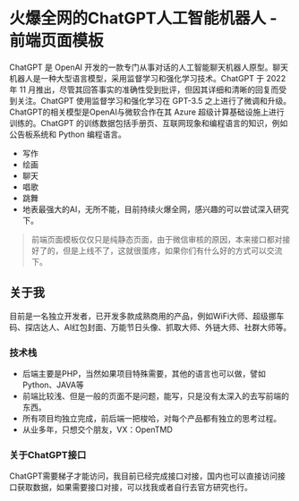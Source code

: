 火爆全网的ChatGPT人工智能机器人 - 前端页面模板
===============
ChatGPT 是 OpenAI 开发的一款专门从事对话的人工智能聊天机器人原型。聊天机器人是一种大型语言模型，采用监督学习和强化学习技术。ChatGPT 于 2022 年 11 月推出，尽管其回答事实的准确性受到批评，但因其详细和清晰的回复而受到关注。ChatGPT 使用监督学习和强化学习在 GPT-3.5 之上进行了微调和升级。ChatGPT的相关模型是OpenAI与微软合作在其 Azure 超级计算基础设施上进行训练的。ChatGPT 的训练数据包括手册页、互联网现象和编程语言的知识，例如公告板系统和 Python 编程语言。

+ 写作
+ 绘画
+ 聊天
+ 唱歌
+ 跳舞
+ 地表最强大的AI，无所不能，目前持续火爆全网，感兴趣的可以尝试深入研究下。

> 前端页面模板仅仅只是纯静态页面，由于微信审核的原因，本来接口都对接好了的，但是上线不了，这就很蛋疼，如果你们有什么好的方式可以交流下。

## 关于我

目前是一名独立开发者，已开发多款成熟商用的产品，例如WiFi大师、超级挪车码、探店达人、AI红包封面、万能节日头像、抓取大师、外链大师、社群大师等。

### 技术栈

* 后端主要是PHP，当然如果项目特殊需要，其他的语言也可以做，譬如Python、JAVA等
* 前端比较浅、但是一般的页面不是问题，能写，只是没有太深入的去写前端的东西。
* 所有项目均独立完成，前后端一把梭哈，对每个产品都有独立的思考过程。
* 从业多年，只想交个朋友，VX：OpenTMD

### 关于ChatGPT接口

ChatGPT需要梯子才能访问，我目前已经完成接口对接，国内也可以直接访问接口获取数据，如果需要接口对接，可以找我或者自行去官方研究也行。

